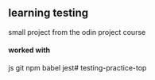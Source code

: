 ## learning testing

small project from the odin project course

#### worked with 

js
git
npm
babel
jest# testing-practice-top
